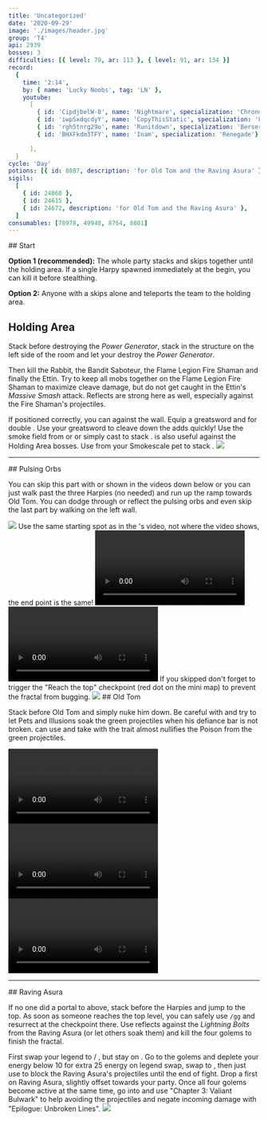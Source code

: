 ```yaml
---
title: 'Uncategorized'
date: '2020-09-29'
image: './images/header.jpg'
group: 'T4'
api: 2939
bosses: 3
difficulties: [{ level: 79, ar: 113 }, { level: 91, ar: 134 }]
record:
  {
    time: '2:14',
    by: { name: 'Lucky Noobs', tag: 'LN' },
    youtube:
      [
        { id: 'CipdjbelW-0', name: 'Nightmare', specialization: 'Chronomancer' },
        { id: 'iwpSxdqcdyY', name: 'CopyThisStatic', specialization: 'Firebrand' },
        { id: 'rgh5tnrg29o', name: 'Runitdown', specialization: 'Berserker' },
        { id: 'BHXFkdm3TFY', name: 'Inam', specialization: 'Renegade'},

      ],
  }
cycle: 'Day'
potions: [{ id: 8887, description: 'for Old Tom and the Raving Asura' }]
sigils:
  [
    { id: 24868 },
    { id: 24615 },
    { id: 24672, description: 'for Old Tom and the Raving Asura' },
  ]
consumables: [78978, 49940, 8764, 8801]
---
```


<Grid>
<GridItem sm="7">
## Start

**Option 1 (recommended):** The whole party stacks <Effect name="Stealth"/> and skips together until the holding area. If a single Harpy spawned immediately at the begin, you can kill it before stealthing.

**Option 2:** Anyone with a <Item id="78978"/> skips alone and teleports the team to the holding area.

## Holding Area

Stack <Boon name="Might"/> before destroying the _Power Generator_, stack in the structure on the left side of the room and let your <Specialization name="Renegade"/> destroy the _Power Generator_.

Then kill the Rabbit, the Bandit Saboteur, the Flame Legion Fire Shaman and finally the Ettin. Try to keep all mobs together on the Flame Legion Fire Shaman to maximize cleave damage, but do not get caught in the Ettin's _Massive Smash_ attack. Reflects are strong here as well, especially against the Fire Shaman's projectiles.

<Tabs>
<Tab specialization="Weaver">
If positioned correctly, you can <Skill id="5697"/> against the wall.
</Tab>
<Tab specialization="Berserker">
Equip a greatsword and <Skill name="blood reckoning"/> for double <Skill name="arc divider"/>. Use your greatsword to cleave down the adds quickly!
</Tab>
</Tabs>
</GridItem>

<GridItem sm="5">
<Tabs>

<Tab specialization="Daredevil">
Use the smoke field from <Skill id="13113"/> or <Skill name="Smoke Screen" profession="Daredevil"/> or simply cast <Skill id="13117"/> to stack <Effect name="Stealth"/>.    
        <Skill id="13065"/> is also useful against the Holding Area bosses.
</Tab>

<Tab specialization="Soulbeast">
Use <Skill id="31568"/> from your Smokescale pet to stack <Effect name="Stealth"/>.
</Tab>
</Tabs>

<Image src="./images/harpies_jp.jpg" caption="Harpies protect their jumping puzzle"/>
</GridItem>
</Grid>

---

<Grid>
<GridItem sm="8">
## Pulsing Orbs

You can skip this part with <Specialization name="Weaver"/> or <Specialization name="Daredevil"/> shown in the videos down below or you can just walk past the three Harpies (no <Effect name="Stealth"/> needed) and run up the ramp towards Old Tom. You can dodge through or reflect the pulsing orbs and even skip the last part by walking on the left wall.
</GridItem>

<GridItem sm="4">
<Image src="./images/pulsing_orbs.jpg" caption="The ramp up"/>
</GridItem>

<GridItem sm="12">
<Tabs>
<Tab specialization="Weaver">
<Message>  
Use the same starting spot as in the <Specialization name="Daredevil"/>'s video, not where the video shows, the end point is the same!
</Message> 

<Video title="Ele skip" timestamp="79" youtube="OjUvCp2h_04"/>
</Tab>  
  
<Tab specialization="Daredevil">
<Video title="Daredevil skip" timestamp="125" youtube="Alpgs_GaZV0"/>
</Tab>
</Tabs> 
</GridItem>

<GridItem sm="12">
<Message> 
If you skipped don't forget to trigger the "Reach the top" checkpoint (red dot on the mini map) to prevent the fractal from bugging.    
</Message> 
</GridItem> 
 
<GridItem sm="4"> 
<Image src="./images/old_tom.jpg" caption="Old Tom"/>
</GridItem>

<GridItem sm="8">
## Old Tom <Item id="8887" disableText/><Item id="24672" disableText/>  
  
Stack <Boon name="Might"/> before Old Tom and simply nuke him down. Be careful with <Effect name="Agony"/> and try to let Pets and Illusions soak the green projectiles when his defiance bar is not broken. <Specialization name="Soulbeast"/> can use <Skill id="12489"/> and take <Skill name="Bear stance"/> with the trait <Trait name="Leader of the Pack"/> almost nullifies the Poison from the green projectiles.
</GridItem>
</Grid>

<GridItem sm="12"> 
<Tabs>
<Tab specialization="Guardian">
<Video title="Guardian skip" youtube="MmJTsOhdQeo"/>
</Tab>
<Tab specialization="Soulbeast">
<Video title="Soulbeast skip" timestamp="225"  youtube="3Zc_ZJqPD0s"/> 
</Tab>
<Tab specialization="Berserker">
<Video title="Berserker skip" youtube="3DPh3uRNKIk"/>
</Tab>
</Tabs>
</GridItem>

---

<Grid>
<GridItem sm="5">
## Raving Asura <Item id="8887" disableText/><Item id="24672" disableText/>  
  
If no one did a portal to above, stack <Effect name="Stealth"/> before the Harpies and jump to the top. As soon as someone reaches the top level, you can safely use `/gg` and resurrect at the checkpoint there. Use reflects against the *Lightning Bolts* from the Raving Asura (or let others soak them) and kill the four golems to finish the fractal.
</GridItem>
  
<GridItem sm="7">
<Tabs>
<Tab specialization="Renegade">
First swap your legend to <Skill name="Legendary Centaur Stance"/> / <Skill name="Legendary Renegade Stance"/>, but stay on <Skill name="Legendary Renegade Stance" disableText/>. Go to the golems and deplete your energy below 10 for extra 25 energy on legend swap, swap to <Skill name="Legendary Centaur Stance"/>, then just use <Skill name="Protective Solace"/> to block the Raving Asura's projectiles until the end of fight.
</Tab>
<Tab specialization="Firebrand">
Drop a <Skill name="Wall of Reflection"/> first on Raving Asura, slightly offset towards your party. Once all four golems become active at the same time, go into <Skill name="Tome of Courage"/> and use "Chapter 3: Valiant Bulwark" to help avoiding the projectiles and negate incoming damage with "Epilogue: Unbroken Lines".
</Tab>
</Tabs>   
</GridItem>

<GridItem sm="12">
<Image src="./images/raving_asura.jpg" caption="The Raving Asura and his entourage"/>
</GridItem>
</Grid>

